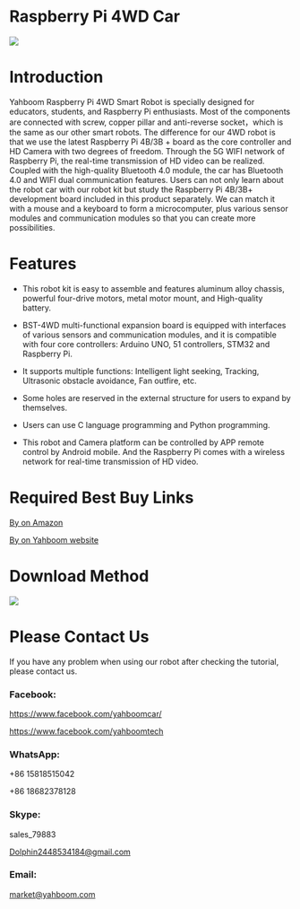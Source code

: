 # Raspberry Pi 4WD Car
![](http://a1.qpic.cn/psb?/V12aIGgQ3D78BF/*PiqXwhjL9l981mo8YWcJH5lQt*bQFOfX67eCbG9VMc!/c/dAgBAAAAAAAA&ek=1&kp=1&pt=0&bo=IAMgAwAAAAARFyA!&tl=1&vuin=2448532184&tm=1567152000&sce=60-2-2&rf=newphoto&t=5)
# Introduction
Yahboom Raspberry Pi 4WD Smart Robot is specially designed for educators, students, and Raspberry Pi enthusiasts. Most of the components are connected with screw, copper pillar and anti-reverse socket，which is the same as our other smart robots. The difference for our 4WD robot is that we use the latest Raspberry Pi 4B/3B + board as the core controller and HD Camera with two degrees of freedom. Through the 5G WIFI network of Raspberry Pi, the real-time transmission of HD video can be realized. Coupled with the high-quality Bluetooth 4.0 module, the car has Bluetooth 4.0 and WIFI dual communication features. Users can not only learn about the robot car with our robot kit but study the Raspberry Pi 4B/3B+ development board included in this product separately. We can match it with a mouse and a keyboard to form a microcomputer, plus various sensor modules and communication modules so that you can create more possibilities.
# Features
* This robot kit is easy to assemble and features aluminum alloy chassis, powerful four-drive motors, metal motor mount, and High-quality battery.

* BST-4WD multi-functional expansion board is equipped with interfaces of various sensors and communication modules, and it is compatible with four core controllers: Arduino UNO, 51 controllers, STM32 and Raspberry Pi.

* It supports multiple functions: Intelligent light seeking, Tracking, Ultrasonic obstacle avoidance, Fan outfire, etc.

* Some holes are reserved in the external structure for users to expand by themselves.

* Users can use C language programming and Python programming.

* This robot and Camera platform can be controlled by APP remote control by Android mobile. And the Raspberry Pi comes with a wireless network for real-time transmission of  HD video.
# Required Best Buy Links
[By on Amazon](https://www.amazon.com/Yahboom-Raspberry-Programmable-Electronics-%EF%BC%88Raspberry/dp/B07GJB7SWZ/ref=sr_1_6?m=A1N1A77RUX51FT&marketplaceID=ATVPDKIKX0DER&qid=1567147911&s=merchant-items&sr=1-6)

[By on Yahboom website](https://category.yahboom.net/collections/rp-smart-robot/products/4wdrobot)

# Download Method
![](http://a1.qpic.cn/psb?/V12aIGgQ3D78BF/3Dc2WWfLYOcBgalankFHyS*OcMJD2yNyiT*WVqCymJA!/c/dIQAAAAAAAAA&ek=1&kp=1&pt=0&bo=3gO2AgAAAAADF1s!&tl=1&vuin=2448532184&tm=1567162800&sce=60-2-2&rf=newphoto&t=5)
# Please Contact Us
If you have any problem when using our robot after checking the tutorial, please contact us.

### Facebook: 
https://www.facebook.com/yahboomcar/ 
  
https://www.facebook.com/yahboomtech
### WhatsApp:
+86 15818515042

+86 18682378128
### Skype:  
sales_79883

Dolphin2448534184@gmail.com 
### Email: 
market@yahboom.com
